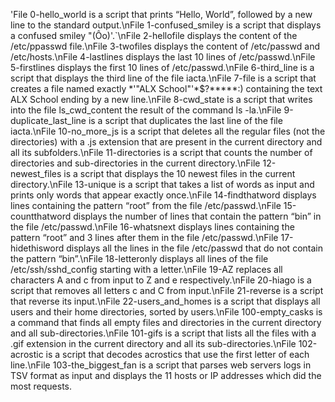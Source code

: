 'File 0-hello_world is a script that prints “Hello, World”, followed by a new line to the standard output.\nFile 1-confused_smiley is a script that displays a confused smiley "(Ôo)'.`\nFile 2-hellofile displays the content of the /etc/ppasswd file.\nFile 3-twofiles displays the content of /etc/passwd and /etc/hosts.\nFile 4-lastlines displays the last 10 lines of /etc/passwd.\nFile 5-firstlines displays the first 10 lines of /etc/passwd.\nFile 6-third_line is a script that displays the third line of the file iacta.\nFile 7-file is a script that creates a file named exactly *\'"ALX School"'\*$?*****:) containing the text ALX School ending by a new line.\nFile 8-cwd_state is a script that writes into the file ls_cwd_content the result of the command ls -la.\nFile 9-duplicate_last_line is a script that duplicates the last line of the file iacta.\nFile 10-no_more_js is a script that deletes all the regular files (not the directories) with a .js extension that are present in the current directory and all its subfolders.\nFile 11-directories is a script that counts the number of directories and sub-directories in the current directory.\nFile 12-newest_files is a script that displays the 10 newest files in the current directory.\nFile 13-unique is a script that takes a list of words as input and prints only words that appear exactly once.\nFile 14-findthatword displays lines containing the pattern “root” from the file /etc/passwd.\nFile 15-countthatword displays the number of lines that contain the pattern “bin” in the file /etc/passwd.\nFile 16-whatsnext displays lines containing the pattern “root” and 3 lines after them in the file /etc/passwd.\nFile 17-hidethisword displays all the lines in the file /etc/passwd that do not contain the pattern “bin”.\nFile 18-letteronly displays all lines of the file /etc/ssh/sshd_config starting with a letter.\nFile 19-AZ replaces all characters A and c from input to Z and e respectively.\nFile 20-hiago is a script that removes all letters c and C from input.\nFile 21-reverse is a script that reverse its input.\nFile 22-users_and_homes is a script that displays all users and their home directories, sorted by users.\nFile 100-empty_casks is a command that finds all empty files and directories in the current directory and all sub-directories.\nFile 101-gifs is a script that lists all the files with a .gif extension in the current directory and all its sub-directories.\nFile 102-acrostic is a script that decodes acrostics that use the first letter of each line.\nFile 103-the_biggest_fan is a script that parses web servers logs in TSV format as input and displays the 11 hosts or IP addresses which did the most requests.
